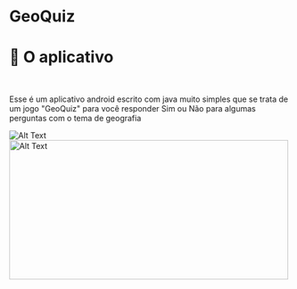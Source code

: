 # GeoQuiz

<h1>📱 O aplicativo</h1> <br>

Esse é um aplicativo android escrito com java muito simples que se trata de um jogo "GeoQuiz" para você responder Sim ou Não para algumas perguntas com o tema de geografia

![Alt Text]()
<img src="[https://github.com/NKLzT/GeoQuiz/blob/main/device-2023-04-19-011506.gif)" width="500" height="250" alt="Alt Text">
